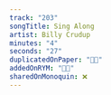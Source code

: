 ```yaml
---
track: "203"
songTitle: Sing Along
artist: Billy Crudup
minutes: "4"
seconds: "27"
duplicatedOnPaper: "👍🏻"
addedOnRYM: "👍🏻"
sharedOnMonoquin: ❌
---
```

